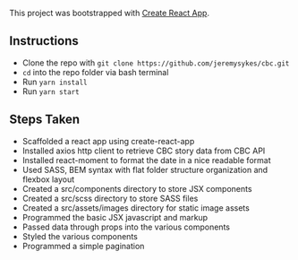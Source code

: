 This project was bootstrapped with [Create React App](https://github.com/facebook/create-react-app).

## Instructions
* Clone the repo with ```git clone https://github.com/jeremysykes/cbc.git```
* ```cd``` into the repo folder via bash terminal
* Run ```yarn install```
* Run ```yarn start```

## Steps Taken
* Scaffolded a react app using create-react-app
* Installed axios http client to retrieve CBC story data from CBC API
* Installed react-moment to format the date in a nice readable format
* Used SASS, BEM syntax with flat folder structure organization and flexbox layout
* Created a src/components directory to store JSX components
* Created a src/scss directory to store SASS files
* Created a src/assets/images directory for static image assets
* Programmed the basic JSX javascript and markup
* Passed data through props into the various components
* Styled the various components
* Programmed a simple pagination
